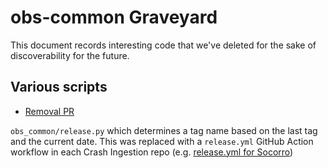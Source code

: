 # obs-common Graveyard

This document records interesting code that we've deleted for the sake of discoverability for the future.

## Various scripts

* [Removal PR](https://github.com/mozilla-services/obs-common/pull/161)

`obs_common/release.py` which determines a tag name based on the last tag and the current date. This was replaced with a `release.yml` GitHub Action workflow in each Crash Ingestion repo (e.g. [release.yml for Socorro](https://github.com/mozilla-services/socorro/blob/d79be5ed2bd532fc3fcd28b83f4a8860d2f823b5/.github/workflows/release.yml))
